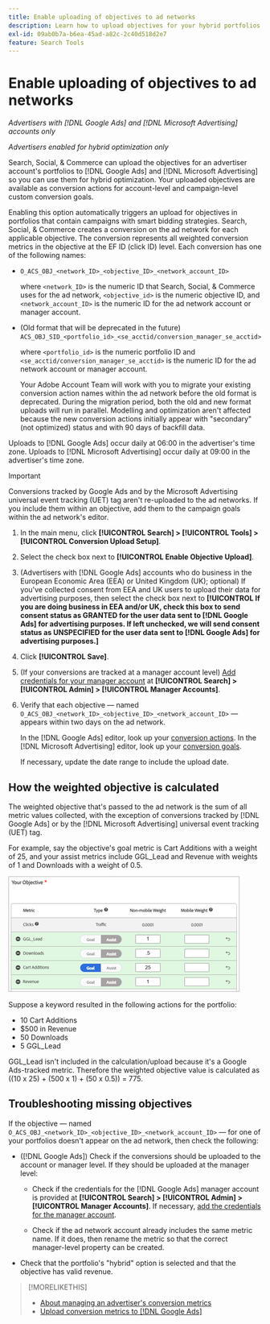 ```yaml
---
title: Enable uploading of objectives to ad networks
description: Learn how to upload objectives for your hybrid portfolios to [!DNL Google Ads] and [!DNL Microsoft Advertising].
exl-id: 09ab0b7a-b6ea-45ad-a82c-2c40d518d2e7
feature: Search Tools
---
```

# Enable uploading of objectives to ad networks

*Advertisers with [!DNL Google Ads] and [!DNL Microsoft Advertising] accounts only*

*Advertisers enabled for hybrid optimization only*

Search, Social, & Commerce can upload the objectives for an advertiser account's portfolios to [!DNL Google Ads] and [!DNL Microsoft Advertising] so you can use them for hybrid optimization. Your uploaded objectives are available as conversion actions for account-level and campaign-level custom conversion goals.

Enabling this option automatically triggers an upload for objectives in portfolios that contain campaigns with smart bidding strategies. Search, Social, & Commerce creates a conversion on the ad network for each applicable objective. The conversion represents all weighted conversion metrics in the objective at the EF ID (click ID) level. Each conversion has one of the following names:

* `O_ACS_OBJ_<network_ID>_<objective_ID>_<network_account_ID>`

  where `<network_ID>` is the numeric ID that Search, Social, & Commerce uses for the ad network, `<objective_id>` is the numeric objective ID, and `<network_account_ID>` is the numeric ID for the ad network account or manager account.

* (Old format that will be deprecated in the future) `ACS_OBJ_SID_<portfolio_id>_<se_acctid/conversion_manager_se_acctid>`

  where `<portfolio_id>` is the numeric portfolio ID and `<se_acctid/conversion_manager_se_acctid>` is the numeric ID for the ad network account or manager account.

  Your Adobe Account Team will work with you to migrate your existing conversion action names within the ad network before the old format is deprecated. During the migration period, both the old and new format uploads will run in parallel. Modelling and optimization aren't affected because the new conversion actions initially appear with "secondary" (not optimized) status and with 90 days of backfill data.

Uploads to [!DNL Google Ads] occur daily at 06:00 in the advertiser's time zone. Uploads to [!DNL Microsoft Advertising] occur daily at 09:00 in the advertiser's time zone.

>[!IMPORTANT]
>
>Conversions tracked by Google Ads and by the Microsoft Advertising universal event tracking (UET) tag aren't re-uploaded to the ad networks. If you include them within an objective, add them to the campaign goals within the ad network's editor.

<!--
>[!IMPORTANT]
>
>Objectives for hybrid portfolios may include conversion goals from multiple ad networks and other types of conversion metrics. However, the individual campaigns in the portfolio can't include conversion goals that aren't included in the portfolio's objective; using additional conversion goals may impact portfolio performance.
-->

<!-- Can conversions from events triggered on other ad networks be included in the portfolio (and just be ignored)? -->

1. In the main menu, click **[!UICONTROL Search] > [!UICONTROL Tools] > [!UICONTROL Conversion Upload Setup]**.

1. Select the check box next to **[!UICONTROL Enable Objective Upload]**.

1. (Advertisers with [!DNL Google Ads] accounts who do business in the European Economic Area (EEA) or United Kingdom (UK); optional) If you've collected consent from EEA and UK users to upload their data for advertising purposes, then select the check box next to **[!UICONTROL If you are doing business in EEA and/or UK, check this box to send consent status as GRANTED for the user data sent to [!DNL Google Ads] for advertising purposes. If left unchecked, we will send consent status as UNSPECIFIED for the user data sent to [!DNL Google Ads] for advertising purposes.]**

1. Click **[!UICONTROL Save]**.

1. (If your conversions are tracked at a manager account level) [Add credentials for your manager account](/help/search-social-commerce/admin/manager-accounts.md) at **[!UICONTROL Search] > [!UICONTROL Admin] > [!UICONTROL Manager Accounts]**.

1. Verify that each objective &mdash; named `O_ACS_OBJ_<network_ID>_<objective_ID>_<network_account_ID>` &mdash; appears within two days on the ad network.

   In the [!DNL Google Ads] editor, look up your [conversion actions](https://support.google.com/google-ads/answer/11461796). In the [!DNL Microsoft Advertising] editor, look up your [conversion goals](https://help.ads.microsoft.com/#apex/ads/en/56709).
   
   If necessary, update the date range to include the upload date.

## How the weighted objective is calculated

The weighted objective that's passed to the ad network is the sum of all metric values collected, with the exception of conversions tracked by [!DNL Google Ads] or by the [!DNL Microsoft Advertising] universal event tracking (UET) tag.

For example, say the objective's goal metric is Cart Additions with a weight of 25, and your assist metrics include GGL_Lead and Revenue with weights of 1 and Downloads with a weight of 0.5.

![Example of a weighted objective](/help/search-social-commerce/assets/objective-example.png "Example of a weighted objective")
 
Suppose a keyword resulted in the following actions for the portfolio:

* 10 Cart Additions
* $500 in Revenue
* 50 Downloads
* 5 GGL_Lead

GGL_Lead isn't included in the calculation/upload because it's a Google Ads-tracked metric. Therefore the weighted objective value is calculated as ((10 x 25) + (500 x 1) + (50 x 0.5)) = 775.

## Troubleshooting missing objectives

If the objective &mdash; named `O_ACS_OBJ_<network_ID>_<objective_ID>_<network_account_ID>` &mdash; for one of your portfolios doesn't appear on the ad network, then check the following:

* ([!DNL Google Ads]) Check if the conversions should be uploaded to the account or manager level. If they should be uploaded at the manager level:

  * Check if the credentials for the [!DNL Google Ads] manager account is provided at **[!UICONTROL Search] > [!UICONTROL Admin] > [!UICONTROL Manager Accounts]**. If necessary, [add the credentials for the manager account](/help/search-social-commerce/admin/manager-accounts.md).
  
  * Check if the ad network account already includes the same metric name. If it does, then rename the metric so that the correct manager-level property can be created.

* Check that the portfolio's "hybrid" option is selected and that the objective has valid revenue.

>[!MORELIKETHIS]
>
>* [About managing an advertiser's conversion metrics](/help/search-social-commerce/admin/conversion-metrics/conversion-metric-about.md)
>* [Upload conversion metrics to [!DNL Google Ads]](conversion-metrics-upload-to-google.md)
